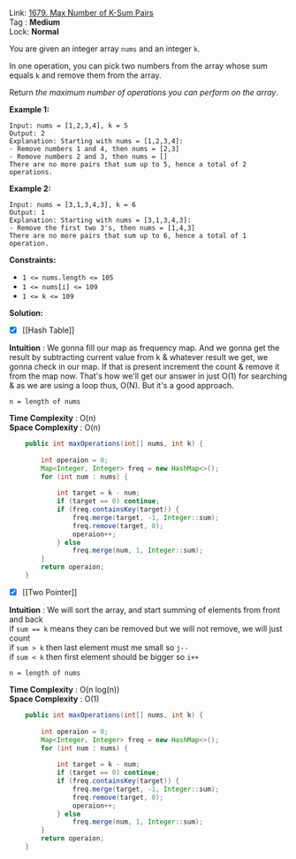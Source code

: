 Link: [1679. Max Number of K-Sum Pairs](https://leetcode.com/problems/max-number-of-k-sum-pairs/) <br>
Tag : **Medium**<br>
Lock: **Normal**

You are given an integer array `nums` and an integer `k`.

In one operation, you can pick two numbers from the array whose sum equals `k` and remove them from the array.

Return _the maximum number of operations you can perform on the array_.

**Example 1:**
```
Input: nums = [1,2,3,4], k = 5
Output: 2
Explanation: Starting with nums = [1,2,3,4]:
- Remove numbers 1 and 4, then nums = [2,3]
- Remove numbers 2 and 3, then nums = []
There are no more pairs that sum up to 5, hence a total of 2 operations.
```

**Example 2:**
```
Input: nums = [3,1,3,4,3], k = 6
Output: 1
Explanation: Starting with nums = [3,1,3,4,3]:
- Remove the first two 3's, then nums = [1,4,3]
There are no more pairs that sum up to 6, hence a total of 1 operation.
```

**Constraints:**
-   `1 <= nums.length <= 105`
-   `1 <= nums[i] <= 109`
-   `1 <= k <= 109`

**Solution:**
- [x] [[Hash Table]]

**Intuition** :
We gonna fill our map as frequency map. And we gonna get the result by subtracting current value from k & whatever result we get, we gonna check in our map. If that is present increment the count & remove it from the map now. That's how we'll get our answer in just O(1) for searching & as we are using a loop thus, O(N). But it's a good approach.

```
n = length of nums
```
**Time Complexity** : O(n)<br>
**Space Complexity** : O(n)

```java
    public int maxOperations(int[] nums, int k) {
        
        int operaion = 0;
        Map<Integer, Integer> freq = new HashMap<>();
        for (int num : nums) {
            
            int target = k - num;
            if (target == 0) continue;
            if (freq.containsKey(target)) {
                freq.merge(target, -1, Integer::sum);
                freq.remove(target, 0);
                operaion++;
            } else
                freq.merge(num, 1, Integer::sum);
        }
        return operaion;
    }
```

- [x] [[Two Pointer]]

**Intuition** :
We will sort the array, and start summing of elements from front and back  
if `sum == k` means they can be removed but we will not remove, we will just count  
if `sum > k` then last element must me small so `j--`  
if `sum < k` then first element should be bigger so `i++`

```
n = length of nums
```
**Time Complexity** : O(n log(n))<br>
**Space Complexity** : O(1)

```java
    public int maxOperations(int[] nums, int k) {
        
        int operaion = 0;
        Map<Integer, Integer> freq = new HashMap<>();
        for (int num : nums) {
            
            int target = k - num;
            if (target == 0) continue;
            if (freq.containsKey(target)) {
                freq.merge(target, -1, Integer::sum);
                freq.remove(target, 0);
                operaion++;
            } else
                freq.merge(num, 1, Integer::sum);
        }
        return operaion;
    }
```
